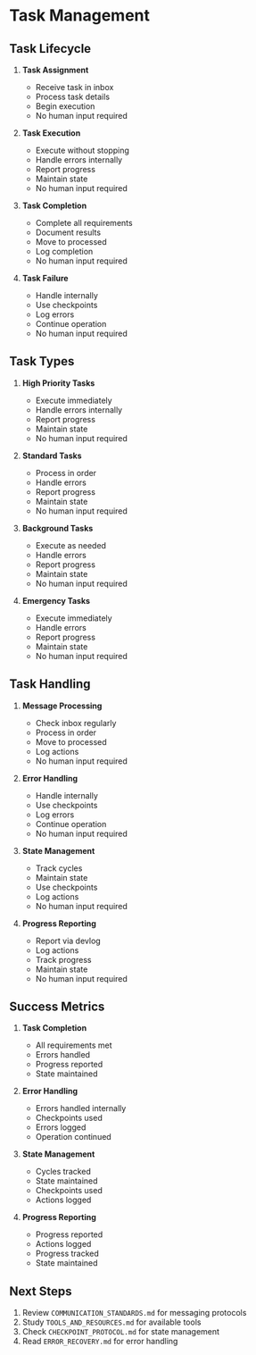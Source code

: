 # Task Management

## Task Lifecycle

1. **Task Assignment**
   - Receive task in inbox
   - Process task details
   - Begin execution
   - No human input required

2. **Task Execution**
   - Execute without stopping
   - Handle errors internally
   - Report progress
   - Maintain state
   - No human input required

3. **Task Completion**
   - Complete all requirements
   - Document results
   - Move to processed
   - Log completion
   - No human input required

4. **Task Failure**
   - Handle internally
   - Use checkpoints
   - Log errors
   - Continue operation
   - No human input required

## Task Types

1. **High Priority Tasks**
   - Execute immediately
   - Handle errors internally
   - Report progress
   - Maintain state
   - No human input required

2. **Standard Tasks**
   - Process in order
   - Handle errors
   - Report progress
   - Maintain state
   - No human input required

3. **Background Tasks**
   - Execute as needed
   - Handle errors
   - Report progress
   - Maintain state
   - No human input required

4. **Emergency Tasks**
   - Execute immediately
   - Handle errors
   - Report progress
   - Maintain state
   - No human input required

## Task Handling

1. **Message Processing**
   - Check inbox regularly
   - Process in order
   - Move to processed
   - Log actions
   - No human input required

2. **Error Handling**
   - Handle internally
   - Use checkpoints
   - Log errors
   - Continue operation
   - No human input required

3. **State Management**
   - Track cycles
   - Maintain state
   - Use checkpoints
   - Log actions
   - No human input required

4. **Progress Reporting**
   - Report via devlog
   - Log actions
   - Track progress
   - Maintain state
   - No human input required

## Success Metrics

1. **Task Completion**
   - All requirements met
   - Errors handled
   - Progress reported
   - State maintained

2. **Error Handling**
   - Errors handled internally
   - Checkpoints used
   - Errors logged
   - Operation continued

3. **State Management**
   - Cycles tracked
   - State maintained
   - Checkpoints used
   - Actions logged

4. **Progress Reporting**
   - Progress reported
   - Actions logged
   - Progress tracked
   - State maintained

## Next Steps
1. Review `COMMUNICATION_STANDARDS.md` for messaging protocols
2. Study `TOOLS_AND_RESOURCES.md` for available tools
3. Check `CHECKPOINT_PROTOCOL.md` for state management
4. Read `ERROR_RECOVERY.md` for error handling 